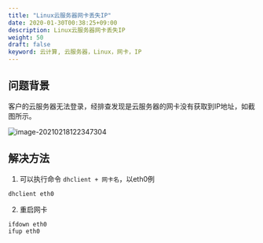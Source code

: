 ```yaml
---
title: "Linux云服务器网卡丢失IP"
date: 2020-01-30T00:38:25+09:00
description: Linux云服务器网卡丢失IP
weight: 50
draft: false
keyword: 云计算, 云服务器，Linux，网卡，IP
---
```


## 问题背景

客户的云服务器无法登录，经排查发现是云服务器的网卡没有获取到IP地址，如截图所示。

![image-20210218122347304](/compute/vm/_images/nic_loss_ip1.png)

## 解决方法

1. 可以执行命令 `dhclient + 网卡名`，以eth0例

```shell
dhclient eth0
```

2. 重启网卡

```shell
ifdown eth0
ifup eth0
```



